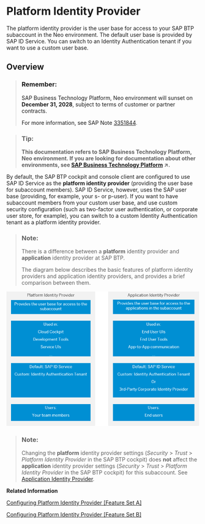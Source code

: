 <!-- loio80edbe70b8f3478d8a59c21a91a47aa6 -->

# Platform Identity Provider

The platform identity provider is the user base for access to your SAP BTP subaccount in the Neo environment. The default user base is provided by SAP ID Service. You can switch to an Identity Authentication tenant if you want to use a custom user base.

<a name="concept_pnx_wmb_r1b"/>

<!-- concept\_pnx\_wmb\_r1b -->

## Overview

> ### Remember:  
> SAP Business Technology Platform, Neo environment will sunset on **December 31, 2028**, subject to terms of customer or partner contracts.
> 
> For more information, see SAP Note [3351844](https://me.sap.com/notes/3351844).

> ### Tip:  
> **This documentation refers to SAP Business Technology Platform, Neo environment. If you are looking for documentation about other environments, see [SAP Business Technology Platform](https://help.sap.com/viewer/65de2977205c403bbc107264b8eccf4b/Cloud/en-US/6a2c1ab5a31b4ed9a2ce17a5329e1dd8.html "SAP Business Technology Platform (SAP BTP) is an integrated offering comprised of four technology portfolios: database and data management, application development and integration, analytics, and intelligent technologies. The platform offers users the ability to turn data into business value, compose end-to-end business processes, and build and extend SAP applications quickly.") :arrow_upper_right:.**

By default, the SAP BTP cockpit and console client are configured to use SAP ID Service as the **platform identity provider** \(providing the user base for subaccount members\). SAP ID Service, however, uses the SAP user base \(providing, for example, your s- or p-user\). If you want to have subaccount members from your custom user base, and use custom security configuration \(such as two-factor user authentication, or corporate user store, for example\), you can switch to a custom Identity Authentication tenant as a platform identity provider.

> ### Note:  
> There is a difference between a **platform** identity provider and **application** identity provider at SAP BTP.
> 
> The diagram below describes the basic features of platform identity providers and application identity providers, and provides a brief comparison between them.

![](images/Platform_and_App_IDP_634fed7.png)

> ### Note:  
> Changing the **platform** identity provider settings \(*Security* \> *Trust* \> *Platform Identity Provider* in the SAP BTP cockpit\) does **not** affect the **application** identity provider settings \(*Security* \> *Trust* \> *Platform Identity Provider* in the SAP BTP cockpit\) for this subaccount. See [Application Identity Provider](application-identity-provider-dc61853.md#loiodc618538d97610148155d97dcd123c24).

**Related Information**  


[Configuring Platform Identity Provider \[Feature Set A\]](configuring-platform-identity-provider-feature-set-a-c39c320.md "Use the procedures below to configure an Identity Authentication tenant as platform identity provider in your Neo subaccount in Feature Set A.")

[Configuring Platform Identity Provider \[Feature Set B\]](configuring-platform-identity-provider-feature-set-b-277c2c6.md "Use the procedures below to configure an Identity Authentication tenant as platform identity provider in your Neo subaccount in Feature Set B.")

